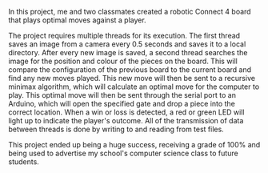 In this project, me and two classmates created a robotic Connect 4 board that plays optimal moves against a player. 

The project requires multiple threads for its execution.
The first thread saves an image from a camera every 0.5 seconds and saves it to a local directory.
After every new image is saved, a second thread searches the image for the position and colour of the pieces on the board. This will compare the configuration of the previous board to the current board and find any new moves played.
This new move will then be sent to a recursive minimax algorithm, which will calculate an optimal move for the computer to play.
This optimal move will then be sent through the serial port to an Arduino, which will open the specified gate and drop a piece into the correct location.
When a win or loss is detected, a red or green LED will light up to indicate the player's outcome.
All of the transmission of data between threads is done by writing to and reading from test files.

This project ended up being a huge success, receiving a grade of 100% and being used to advertise my school's computer science class to future students.
